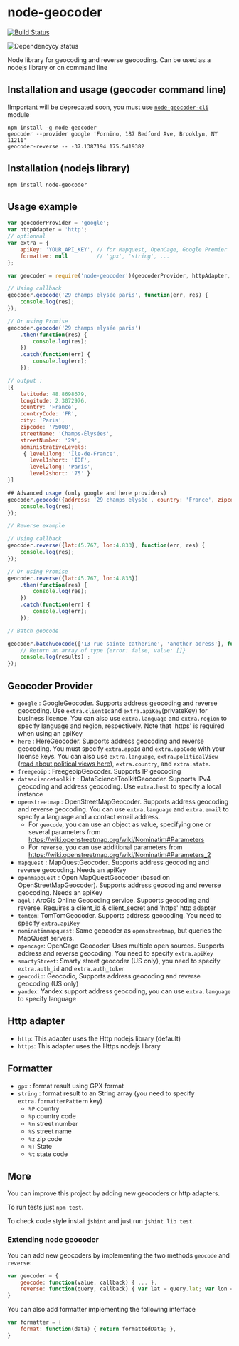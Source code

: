 # node-geocoder

[![Build Status](https://travis-ci.org/nchaulet/node-geocoder.png?branch=master)](https://travis-ci.org/nchaulet/node-geocoder)

![Dependencycy status](https://david-dm.org/nchaulet/node-geocoder.png)

Node library for geocoding and reverse geocoding. Can be used as a nodejs library or on command line

## Installation and usage (geocoder command line)

!Important will be deprecated soon, you must use [ `node-geocoder-cli`](https://github.com/nchaulet/node-geocoder-cli) module

```shell
npm install -g node-geocoder
geocoder --provider google 'Fornino, 187 Bedford Ave, Brooklyn, NY 11211'
geocoder-reverse -- -37.1387194 175.5419382
```

## Installation (nodejs library)

    npm install node-geocoder

## Usage example

```javascript
var geocoderProvider = 'google';
var httpAdapter = 'http';
// optionnal
var extra = {
    apiKey: 'YOUR_API_KEY', // for Mapquest, OpenCage, Google Premier
    formatter: null         // 'gpx', 'string', ...
};

var geocoder = require('node-geocoder')(geocoderProvider, httpAdapter, extra);

// Using callback
geocoder.geocode('29 champs elysée paris', function(err, res) {
    console.log(res);
});

// Or using Promise
geocoder.geocode('29 champs elysée paris')
    .then(function(res) {
        console.log(res);
    })
    .catch(function(err) {
        console.log(err);
    });

// output :
[{
    latitude: 48.8698679,
    longitude: 2.3072976,
    country: 'France',
    countryCode: 'FR',
    city: 'Paris',
    zipcode: '75008',
    streetName: 'Champs-Élysées',
    streetNumber: '29',
    administrativeLevels:
     { level1long: 'Île-de-France',
       level1short: 'IDF',
       level2long: 'Paris',
       level2short: '75' }
}]

## Advanced usage (only google and here providers)
geocoder.geocode({address: '29 champs elysée', country: 'France', zipcode: '75008'}, function(err, res) {
    console.log(res);
});

// Reverse example

// Using callback
geocoder.reverse({lat:45.767, lon:4.833}, function(err, res) {
    console.log(res);
});

// Or using Promise
geocoder.reverse({lat:45.767, lon:4.833})
    .then(function(res) {
        console.log(res);
    })
    .catch(function(err) {
        console.log(err);
    });

// Batch geocode

geocoder.batchGeocode(['13 rue sainte catherine', 'another adress'], function (results) {
    // Return an array of type {error: false, value: []}
    console.log(results) ;
});

```


## Geocoder Provider

* `google` : GoogleGeocoder. Supports address geocoding and reverse geocoding. Use `extra.clientId`and `extra.apiKey`(privateKey) for business licence. You can also use `extra.language` and `extra.region` to specify language and region, respectively. Note that 'https' is required when using an apiKey
* `here` : HereGeocoder. Supports address geocoding and reverse geocoding. You must specify `extra.appId` and `extra.appCode` with your license keys. You can also use `extra.language`, `extra.politicalView` ([read about political views here](https://developer.here.com/rest-apis/documentation/geocoder/topics/political-views.html)), `extra.country`, and `extra.state`.
* `freegeoip` : FreegeoipGeocoder. Supports IP geocoding
* `datasciencetoolkit` : DataScienceToolkitGeocoder. Supports IPv4 geocoding and address geocoding. Use `extra.host` to specify a local instance
* `openstreetmap` : OpenStreetMapGeocoder. Supports address geocoding and reverse geocoding. You can use `extra.language` and `extra.email` to specify a language and a contact email address.
  * For `geocode`, you can use an object as value, specifying one or several parameters from https://wiki.openstreetmap.org/wiki/Nominatim#Parameters
  * For `reverse`, you can use additional parameters from https://wiki.openstreetmap.org/wiki/Nominatim#Parameters_2
* `mapquest` : MapQuestGeocoder. Supports address geocoding and reverse geocoding. Needs an apiKey
* `openmapquest` : Open MapQuestGeocoder (based on OpenStreetMapGeocoder). Supports address geocoding and reverse geocoding. Needs an apiKey
* `agol` : ArcGis Online Geocoding service. Supports geocoding and reverse. Requires a client_id & client_secret and 'https' http adapter
* `tomtom`: TomTomGeocoder. Supports address geocoding. You need to specify `extra.apiKey`
* `nominatimmapquest`: Same geocoder as `openstreetmap`, but queries the MapQuest servers.
* `opencage`: OpenCage Geocoder. Uses multiple open sources. Supports address and reverse geocoding. You need to specify `extra.apiKey`
* `smartyStreet`: Smarty street geocoder (US only), you need to specify `extra.auth_id` and `extra.auth_token`
* `geocodio`: Geocodio, Supports address geocoding and reverse geocoding (US only)
* `yandex`: Yandex support address geocoding, you can use `extra.language` to specify language

## Http adapter

* `http`: This adapter uses the Http nodejs library (default)
* `https`: This adapter uses the Https nodejs library

## Formatter

* `gpx`    : format result using GPX format
* `string` : format result to an String array (you need to specify `extra.formatterPattern` key)
    * `%P` country
    * `%p` country code
    * `%n` street number
    * `%S` street name
    * `%z` zip code
    * `%T` State
    * `%t` state code

## More

You can improve this project by adding new geocoders or http adapters.

To run tests just `npm test`.

To check code style install `jshint` and just run `jshint lib test`.

### Extending node geocoder

You can add new geocoders by implementing the two methods `geocode` and `reverse`:

```javascript
var geocoder = {
    geocode: function(value, callback) { ... },
    reverse: function(query, callback) { var lat = query.lat; var lon = query.lon; ... }
}
```

You can also add formatter implementing the following interface

```javascript
var formatter = {
    format: function(data) { return formattedData; },
}
```
